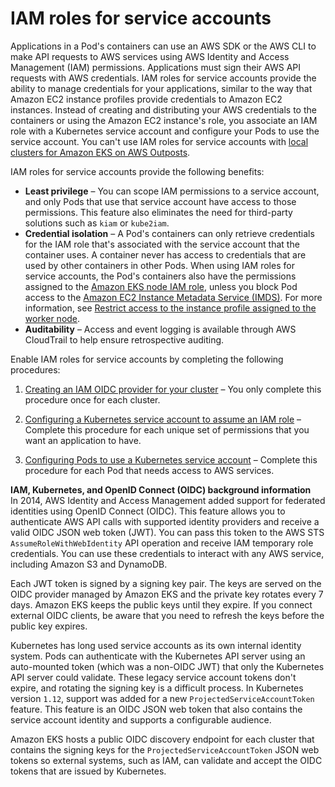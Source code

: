 # IAM roles for service accounts<a name="iam-roles-for-service-accounts"></a>

Applications in a Pod's containers can use an AWS SDK or the AWS CLI to make API requests to AWS services using AWS Identity and Access Management \(IAM\) permissions\. Applications must sign their AWS API requests with AWS credentials\. IAM roles for service accounts provide the ability to manage credentials for your applications, similar to the way that Amazon EC2 instance profiles provide credentials to Amazon EC2 instances\. Instead of creating and distributing your AWS credentials to the containers or using the Amazon EC2 instance's role, you associate an IAM role with a Kubernetes service account and configure your Pods to use the service account\. You can't use IAM roles for service accounts with [local clusters for Amazon EKS on AWS Outposts](eks-outposts-local-cluster-overview.md)\.

IAM roles for service accounts provide the following benefits:
+ **Least privilege** – You can scope IAM permissions to a service account, and only Pods that use that service account have access to those permissions\. This feature also eliminates the need for third\-party solutions such as `kiam` or `kube2iam`\.
+ **Credential isolation** – A Pod's containers can only retrieve credentials for the IAM role that's associated with the service account that the container uses\. A container never has access to credentials that are used by other containers in other Pods\. When using IAM roles for service accounts, the Pod's containers also have the permissions assigned to the [Amazon EKS node IAM role](create-node-role.md), unless you block Pod access to the [Amazon EC2 Instance Metadata Service \(IMDS\)](https://docs.aws.amazon.com/AWSEC2/latest/UserGuide/configuring-instance-metadata-service.html)\. For more information, see [Restrict access to the instance profile assigned to the worker node](https://aws.github.io/aws-eks-best-practices/security/docs/iam/#restrict-access-to-the-instance-profile-assigned-to-the-worker-node)\.
+ **Auditability** – Access and event logging is available through AWS CloudTrail to help ensure retrospective auditing\.

Enable IAM roles for service accounts by completing the following procedures:

1. [Creating an IAM OIDC provider for your cluster](enable-iam-roles-for-service-accounts.md) – You only complete this procedure once for each cluster\.

1. [Configuring a Kubernetes service account to assume an IAM role](associate-service-account-role.md) – Complete this procedure for each unique set of permissions that you want an application to have\.

1. [Configuring Pods to use a Kubernetes service account](pod-configuration.md) – Complete this procedure for each Pod that needs access to AWS services\.

**IAM, Kubernetes, and OpenID Connect \(OIDC\) background information**  
In 2014, AWS Identity and Access Management added support for federated identities using OpenID Connect \(OIDC\)\. This feature allows you to authenticate AWS API calls with supported identity providers and receive a valid OIDC JSON web token \(JWT\)\. You can pass this token to the AWS STS `AssumeRoleWithWebIdentity` API operation and receive IAM temporary role credentials\. You can use these credentials to interact with any AWS service, including Amazon S3 and DynamoDB\. 

Each JWT token is signed by a signing key pair\. The keys are served on the OIDC provider managed by Amazon EKS and the private key rotates every 7 days\. Amazon EKS keeps the public keys until they expire\. If you connect external OIDC clients, be aware that you need to refresh the keys before the public key expires\.

Kubernetes has long used service accounts as its own internal identity system\. Pods can authenticate with the Kubernetes API server using an auto\-mounted token \(which was a non\-OIDC JWT\) that only the Kubernetes API server could validate\. These legacy service account tokens don't expire, and rotating the signing key is a difficult process\. In Kubernetes version `1.12`, support was added for a new `ProjectedServiceAccountToken` feature\. This feature is an OIDC JSON web token that also contains the service account identity and supports a configurable audience\.

Amazon EKS hosts a public OIDC discovery endpoint for each cluster that contains the signing keys for the `ProjectedServiceAccountToken` JSON web tokens so external systems, such as IAM, can validate and accept the OIDC tokens that are issued by Kubernetes\.